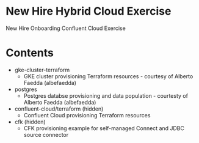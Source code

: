 # New Hire Hybrid Cloud Exercise
New Hire Onboarding Confluent Cloud Exercise

# Contents
- gke-cluster-terraform
  - GKE cluster provisioning Terraform resources - courtesy of Alberto Faedda (albefaedda)
- postgres
  - Postgres databse provisioning and data population - courtesty of Alberto Faedda (albefaedda)
- confluent-cloud/terraform (hidden)
  - Confluent Cloud provisioning Terraform resources
- cfk (hidden)
  - CFK provisioning example for self-managed Connect and JDBC source connector

